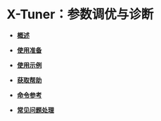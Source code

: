 # X-Tuner：参数调优与诊断

-   **[概述](概述-61.md)**

-   **[使用准备](使用准备-61.md)**

-   **[使用示例](使用示例-61.md)**

-   **[获取帮助](获取帮助-61.md)**

-   **[命令参考](命令参考-61.md)**

-   **[常见问题处理](常见问题处理-61.md)**
